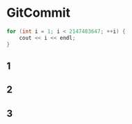 # GitCommit
```cpp
for (int i = 1; i < 2147483647; ++i) {
    cout << i << endl;
}
```

## 1

## 2

## 3

